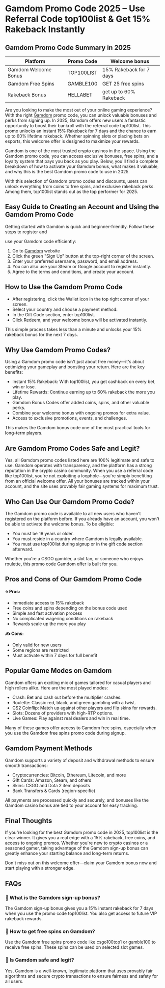 # Gamdom Promo Code 2025 – Use Referral Code top100list & Get 15% Rakeback Instantly

## Gamdom Promo Code Summary in 2025
| Platform  | Promo Code | Welcome bonus |
| ------------- | ------------- | ------------- |
| Gamdom Welcome Bonus  | TOP100LIST | 15% Rakeback for 7 days |
| Gamdom Free Spins  | GAMBLE100 | GET 25 free spins |
| Rakeback Bonus | HELLABET | get up to 60% Rakeback |

Are you looking to make the most out of your online gaming experience? With the right [Gamdom](http://gamdom.com/r/top100list) promo code, you can unlock valuable bonuses and perks from signing up. In 2025, Gamdom offers new users a fantastic opportunity to boost their bankroll with the referral code top100list. This promo unlocks an instant 15% Rakeback for 7 days and the chance to earn up to 60% lifetime rakeback. Whether spinning slots or placing bets on esports, this welcome offer is designed to maximize your rewards.

Gamdom is one of the most trusted crypto casinos in the space. Using the Gamdom promo code, you can access exclusive bonuses, free spins, and a loyalty system that pays you back as you play. Below, you'll find a complete breakdown of how to activate your Gamdom bonus, what makes it valuable, and why this is the best Gamdom promo code to use in 2025.

With this selection of Gamdom promo codes and discounts, users can unlock everything from coins to free spins, and exclusive rakeback perks. Among them, top100list stands out as the top performer for 2025.

## Easy Guide to Creating an Account and Using the Gamdom Promo Code

Getting started with Gamdom is quick and beginner-friendly. Follow these steps to register and 

use your Gamdom code efficiently:

1.  Go to [Gamdom](http://gamdom.com/r/top100list) website
2.  Click the green "Sign Up" button at the top-right corner of the screen.
3.  Enter your preferred username, password, and email address.
4.  You can also use your Steam or Google account to register instantly.
5.  Agree to the terms and conditions, and create your account.

## How to Use the Gamdom Promo Code

*   After registering, click the Wallet icon in the top right corner of your screen.
*   Select your country and choose a payment method.
*   In the Gift Code section, enter top100list.
*   Click Redeem, and your welcome bonus will be activated instantly.

This simple process takes less than a minute and unlocks your 15% rakeback bonus for the next 7 days.

## Why Use Gamdom Promo Codes?

Using a Gamdom promo code isn't just about free money—it's about optimizing your gameplay and boosting your return. Here are the key benefits:

*   Instant 15% Rakeback: With top100list, you get cashback on every bet, win or lose.
*   Lifetime Rewards: Continue earning up to 60% rakeback the more you play.
*   Gamdom Bonus Codes offer added coins, spins, and other valuable perks.
*   Combine your welcome bonus with ongoing promos for extra value.
*   Access to exclusive promotions, events, and challenges.

This makes the Gamdom bonus code one of the most practical tools for long-term players.

## Are Gamdom Promo Codes Safe and Legit?

Yes, all Gamdom promo codes listed here are 100% legitimate and safe to use. Gamdom operates with transparency, and the platform has a strong reputation in the crypto casino community. When you use a referral code like top100list, you're not exploiting a loophole—you're simply benefiting from an official welcome offer. All your bonuses are tracked within your account, and the site uses provably fair gaming systems for maximum trust.

## Who Can Use Our Gamdom Promo Code?

The Gamdom promo code is available to all new users who haven't registered on the platform before. If you already have an account, you won't be able to activate the welcome bonus. To be eligible:

*   You must be 18 years or older.
*   You must reside in a country where Gamdom is legally available.
*   You must use top100list during signup or in the gift code section afterward.

Whether you're a CSGO gambler, a slot fan, or someone who enjoys roulette, this promo code Gamdom offer is built for you.

## Pros and Cons of Our Gamdom Promo Code

**⭐ Pros:**

*   Immediate access to 15% rakeback
*   Free coins and spins depending on the bonus code used
*   Simple and fast activation process
*   No complicated wagering conditions on rakeback
*   Rewards scale up the more you play

**✍️ Cons:**

*   Only valid for new users
*   Some regions are restricted
*   Must activate within 7 days for full benefit

## Popular Game Modes on Gamdom

Gamdom offers an exciting mix of games tailored for casual players and high rollers alike. Here are the most played modes:

*   Crash: Bet and cash out before the multiplier crashes.
*   Roulette: Classic red, black, and green gambling with a twist.
*   CS2 Coinflip: Match up against other players and flip skins for rewards.
*   Slots: Dozens of providers with high-RTP options.
*   Live Games: Play against real dealers and win in real time.

Many of these games offer access to Gamdom free spins, especially when you use the Gamdom free spins promo code during signup.

## Gamdom Payment Methods

Gamdom supports a variety of deposit and withdrawal methods to ensure smooth transactions:

*   Cryptocurrencies: Bitcoin, Ethereum, Litecoin, and more
*   Gift Cards: Amazon, Steam, and others
*   Skins: CSGO and Dota 2 item deposits
*   Bank Transfers & Cards (region-specific)

All payments are processed quickly and securely, and bonuses like the Gamdom casino bonus are tied to your account for easy tracking.

## Final Thoughts

If you're looking for the best Gamdom promo code in 2025, top100list is the clear winner. It gives you a real edge with a 15% rakeback, free coins, and access to ongoing promos. Whether you're new to crypto casinos or a seasoned gamer, taking advantage of the Gamdom sign-up bonus can greatly enhance your starting balance and long-term returns.

Don't miss out on this welcome offer—claim your Gamdom bonus now and start playing with a stronger edge.

## FAQs

### 🤔 What is the Gamdom sign-up bonus?

The Gamdom sign-up bonus gives you a 15% instant rakeback for 7 days when you use the promo code top100list. You also get access to future VIP rakeback rewards.

### 🤔 How to get free spins on Gamdom?

Use the Gamdom free spins promo code like csgo100top1 or gamble100 to receive free spins. These spins can be used on selected slot games.

### 🤔 Is Gamdom safe and legit?

Yes, Gamdom is a well-known, legitimate platform that uses provably fair algorithms and secure crypto transactions to ensure fairness and safety for all users.
